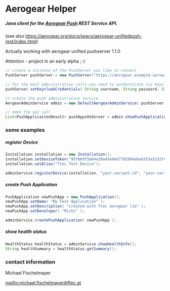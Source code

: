 # Aerogear Helper

##### Java client for the [Aerogear Push](https://aerogear.org/push/) REST Service API.

(see also <https://aerogear.org/docs/specs/aerogear-unifiedpush-rest/index.html>)

Actually working with aerogear unified pushserver 1.1.0

Attention - project in an early alpha ;-)


```java
// create a instance of the PushServer you like to connect
PushServer pushServer = new PushServer("https://aerogear.example-server.at");

// for the most administrative calls you need to authenticate via keycloak
pushServer.setKeycloakCredentials( String username, String password, String clientId );

// create the push administration service
AergearAdminService admin = new DefaultAergearAdminService( pushServer );

// make the api call
List<PushApplicaitonResult> pushAppsOnServer = admin.showPushApplications();
```

### some examples
##### register Device
```java
Installation installation = new Installation();
installation.setDeviceToken("95f86df5b64e20a45e0e67782984abeb553a3232fcedf1d75407885798be67");
installation.setAlias("ftec Test Device");

adminService.registerDevice(installation, "your-variant-id", "your-variant-secret");
```

##### create Push Application
```java
PushApplication newPushApp = new PushApplication();
newPushApp.setName( "My Test Application" );
newPushApp.setDescription( "created with ftec aerogear lib" );
newPushApp.setDeveloper( "Michi" );

adminService.createPushApplication( newPushApp );
```

##### show health status
```java
HealthStatus healthStatus = adminService.showHealthInfo();
String healthSummary = healthStatus.getSummary();
```


### contact information
Michael Fischelmayer

<mailto:michael.fischelmayer@ftec.at>